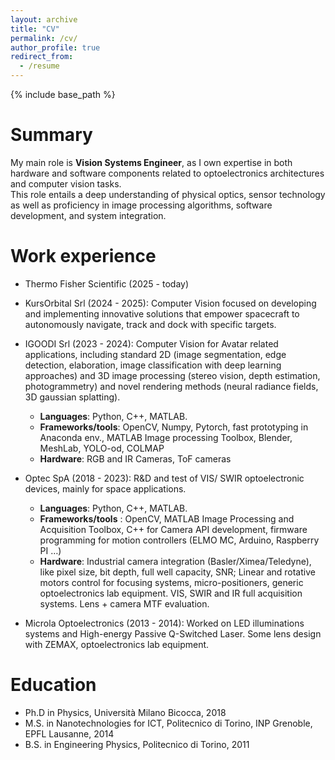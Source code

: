 ```yaml
---
layout: archive
title: "CV"
permalink: /cv/
author_profile: true
redirect_from:
  - /resume
---
```


{% include base_path %}

Summary
======
My main role is **Vision Systems Engineer**, as I own expertise in both hardware and software components related to optoelectronics architectures and computer vision tasks.  
This role entails a deep understanding of physical optics, sensor technology as well as proficiency in image processing algorithms, software development, and system integration.


Work experience
======
* Thermo Fisher Scientific (2025 - today)



* KursOrbital Srl (2024 - 2025): Computer Vision focused on developing and implementing innovative solutions that empower spacecraft to autonomously navigate, track and dock with specific targets. 



* IGOODI Srl (2023 - 2024): Computer Vision for Avatar related applications, including standard 2D (image segmentation, edge detection, elaboration, image classification with deep learning approaches) and 3D image processing (stereo vision, depth estimation, photogrammetry) and novel rendering methods (neural radiance fields, 3D gaussian splatting). 

  * **Languages**: Python, C++, MATLAB.
  * **Frameworks/tools**: OpenCV, Numpy, Pytorch, fast prototyping in Anaconda env., MATLAB Image processing Toolbox, Blender, MeshLab, YOLO-od, COLMAP
  * **Hardware**: RGB and IR Cameras, ToF cameras



* Optec SpA (2018 - 2023): R&D and test of VIS/ SWIR optoelectronic devices, mainly for space applications. 
  * **Languages**: Python, C++, MATLAB.
  *	**Frameworks/tools** : OpenCV, MATLAB Image Processing and Acquisition Toolbox,  C++ for Camera API development, firmware programming for motion controllers (ELMO MC, Arduino, Raspberry PI …)
  *	**Hardware**: Industrial camera integration (Basler/Ximea/Teledyne), like pixel size, bit depth, full well capacity, SNR; Linear and rotative motors control for focusing systems, micro-positioners, generic optoelectronics lab equipment. VIS, SWIR and IR full acquisition systems. Lens + camera MTF evaluation.


* Microla Optoelectronics (2013 - 2014):
Worked on LED illuminations systems and High-energy Passive Q-Switched Laser. Some lens design with ZEMAX, optoelectronics lab equipment.



Education
======
* Ph.D in Physics, Università Milano Bicocca, 2018
* M.S. in Nanotechnologies for ICT, Politecnico di Torino, INP Grenoble, EPFL Lausanne, 2014
* B.S. in Engineering Physics, Politecnico di Torino, 2011

<!--Skills
======
* Skill 1
* Skill 2
  * Sub-skill 2.1
  * Sub-skill 2.2
  * Sub-skill 2.3
* Skill 3

Publications
======
  <ul>{% for post in site.publications %}
    {% include archive-single-cv.html %}
  {% endfor %}</ul>
  
Talks
======
  <ul>{% for post in site.talks %}
    {% include archive-single-talk-cv.html %}
  {% endfor %}</ul>
  
Teaching
======
  <ul>{% for post in site.teaching %}
    {% include archive-single-cv.html %}
  {% endfor %}</ul>
  
Service and leadership
======
* Currently signed in to 43 different slack teams_
-->
